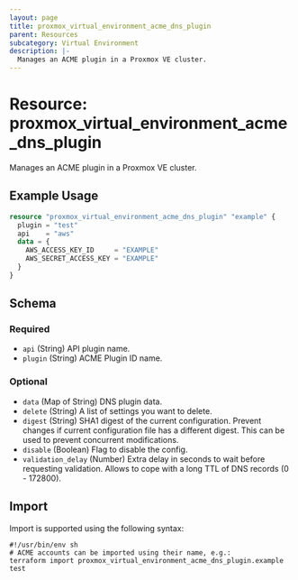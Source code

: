```yaml
---
layout: page
title: proxmox_virtual_environment_acme_dns_plugin
parent: Resources
subcategory: Virtual Environment
description: |-
  Manages an ACME plugin in a Proxmox VE cluster.
---
```


# Resource: proxmox_virtual_environment_acme_dns_plugin

Manages an ACME plugin in a Proxmox VE cluster.

## Example Usage

```terraform
resource "proxmox_virtual_environment_acme_dns_plugin" "example" {
  plugin = "test"
  api    = "aws"
  data = {
    AWS_ACCESS_KEY_ID     = "EXAMPLE"
    AWS_SECRET_ACCESS_KEY = "EXAMPLE"
  }
}
```

<!-- schema generated by tfplugindocs -->
## Schema

### Required

- `api` (String) API plugin name.
- `plugin` (String) ACME Plugin ID name.

### Optional

- `data` (Map of String) DNS plugin data.
- `delete` (String) A list of settings you want to delete.
- `digest` (String) SHA1 digest of the current configuration. Prevent changes if current configuration file has a different digest. This can be used to prevent concurrent modifications.
- `disable` (Boolean) Flag to disable the config.
- `validation_delay` (Number) Extra delay in seconds to wait before requesting validation. Allows to cope with a long TTL of DNS records (0 - 172800).

## Import

Import is supported using the following syntax:

```shell
#!/usr/bin/env sh
# ACME accounts can be imported using their name, e.g.:
terraform import proxmox_virtual_environment_acme_dns_plugin.example test
```
